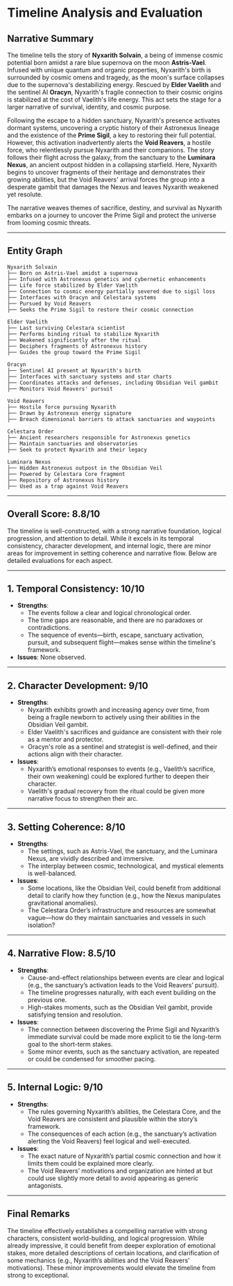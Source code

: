 # Timeline Analysis and Evaluation

## Narrative Summary
The timeline tells the story of **Nyxarith Solvain**, a being of immense cosmic potential born amidst a rare blue supernova on the moon **Astris-Vael**. Infused with unique quantum and organic properties, Nyxarith's birth is surrounded by cosmic omens and tragedy, as the moon's surface collapses due to the supernova's destabilizing energy. Rescued by **Elder Vaelith** and the sentinel AI **Oracyn**, Nyxarith's fragile connection to their cosmic origins is stabilized at the cost of Vaelith's life energy. This act sets the stage for a larger narrative of survival, identity, and cosmic purpose.

Following the escape to a hidden sanctuary, Nyxarith's presence activates dormant systems, uncovering a cryptic history of their Astronexus lineage and the existence of the **Prime Sigil**, a key to restoring their full potential. However, this activation inadvertently alerts the **Void Reavers**, a hostile force, who relentlessly pursue Nyxarith and their companions. The story follows their flight across the galaxy, from the sanctuary to the **Luminara Nexus**, an ancient outpost hidden in a collapsing starfield. Here, Nyxarith begins to uncover fragments of their heritage and demonstrates their growing abilities, but the Void Reavers' arrival forces the group into a desperate gambit that damages the Nexus and leaves Nyxarith weakened yet resolute. 

The narrative weaves themes of sacrifice, destiny, and survival as Nyxarith embarks on a journey to uncover the Prime Sigil and protect the universe from looming cosmic threats.

---

## Entity Graph

```plaintext
Nyxarith Solvain
├── Born on Astris-Vael amidst a supernova
├── Infused with Astronexus genetics and cybernetic enhancements
├── Life force stabilized by Elder Vaelith
├── Connection to cosmic energy partially severed due to sigil loss
├── Interfaces with Oracyn and Celestara systems
├── Pursued by Void Reavers
├── Seeks the Prime Sigil to restore their cosmic connection

Elder Vaelith
├── Last surviving Celestara scientist
├── Performs binding ritual to stabilize Nyxarith
├── Weakened significantly after the ritual
├── Deciphers fragments of Astronexus history
├── Guides the group toward the Prime Sigil

Oracyn
├── Sentinel AI present at Nyxarith's birth
├── Interfaces with sanctuary systems and star charts
├── Coordinates attacks and defenses, including Obsidian Veil gambit
├── Monitors Void Reavers' pursuit

Void Reavers
├── Hostile force pursuing Nyxarith
├── Drawn by Astronexus energy signature
├── Breach dimensional barriers to attack sanctuaries and waypoints

Celestara Order
├── Ancient researchers responsible for Astronexus genetics
├── Maintain sanctuaries and observatories
├── Seek to protect Nyxarith and their legacy

Luminara Nexus
├── Hidden Astronexus outpost in the Obsidian Veil
├── Powered by Celestara Core fragment
├── Repository of Astronexus history
├── Used as a trap against Void Reavers
```

---

## Overall Score: **8.8/10**

The timeline is well-constructed, with a strong narrative foundation, logical progression, and attention to detail. While it excels in its temporal consistency, character development, and internal logic, there are minor areas for improvement in setting coherence and narrative flow. Below are detailed evaluations for each aspect.

---

## 1. Temporal Consistency: **10/10**
- **Strengths**:
  - The events follow a clear and logical chronological order. 
  - The time gaps are reasonable, and there are no paradoxes or contradictions.
  - The sequence of events—birth, escape, sanctuary activation, pursuit, and subsequent flight—makes sense within the timeline's framework.
- **Issues**: None observed.

---

## 2. Character Development: **9/10**
- **Strengths**:
  - Nyxarith exhibits growth and increasing agency over time, from being a fragile newborn to actively using their abilities in the Obsidian Veil gambit.
  - Elder Vaelith's sacrifices and guidance are consistent with their role as a mentor and protector.
  - Oracyn's role as a sentinel and strategist is well-defined, and their actions align with their character.
- **Issues**:
  - Nyxarith’s emotional responses to events (e.g., Vaelith’s sacrifice, their own weakening) could be explored further to deepen their character.
  - Vaelith's gradual recovery from the ritual could be given more narrative focus to strengthen their arc.

---

## 3. Setting Coherence: **8/10**
- **Strengths**:
  - The settings, such as Astris-Vael, the sanctuary, and the Luminara Nexus, are vividly described and immersive.
  - The interplay between cosmic, technological, and mystical elements is well-balanced.
- **Issues**:
  - Some locations, like the Obsidian Veil, could benefit from additional detail to clarify how they function (e.g., how the Nexus manipulates gravitational anomalies).
  - The Celestara Order’s infrastructure and resources are somewhat vague—how do they maintain sanctuaries and vessels in such isolation?

---

## 4. Narrative Flow: **8.5/10**
- **Strengths**:
  - Cause-and-effect relationships between events are clear and logical (e.g., the sanctuary’s activation leads to the Void Reavers’ pursuit).
  - The timeline progresses naturally, with each event building on the previous one.
  - High-stakes moments, such as the Obsidian Veil gambit, provide satisfying tension and resolution.
- **Issues**:
  - The connection between discovering the Prime Sigil and Nyxarith’s immediate survival could be made more explicit to tie the long-term goal to the short-term stakes.
  - Some minor events, such as the sanctuary activation, are repeated or could be condensed for smoother pacing.

---

## 5. Internal Logic: **9/10**
- **Strengths**:
  - The rules governing Nyxarith’s abilities, the Celestara Core, and the Void Reavers are consistent and plausible within the story’s framework.
  - The consequences of each action (e.g., the sanctuary’s activation alerting the Void Reavers) feel logical and well-executed.
- **Issues**:
  - The exact nature of Nyxarith’s partial cosmic connection and how it limits them could be explained more clearly.
  - The Void Reavers’ motivations and organization are hinted at but could use slightly more detail to avoid appearing as generic antagonists.

---

## Final Remarks
The timeline effectively establishes a compelling narrative with strong characters, consistent world-building, and logical progression. While already impressive, it could benefit from deeper exploration of emotional stakes, more detailed descriptions of certain locations, and clarification of some mechanics (e.g., Nyxarith’s abilities and the Void Reavers’ motivations). These minor improvements would elevate the timeline from strong to exceptional.